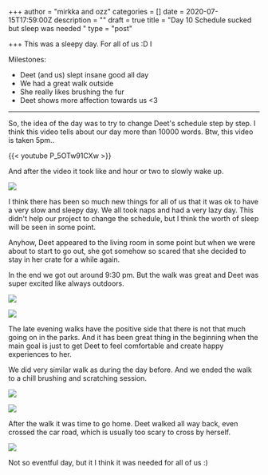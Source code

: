 +++
author = "mirkka and ozz"
categories = []
date = 2020-07-15T17:59:00Z
description = ""
draft = true
title = "Day 10 Schedule sucked but sleep was needed "
type = "post"

+++
This was a sleepy day. For all of us :D I

Milestones:

* Deet (and us) slept insane good all day
* We had a great walk outside
* She really likes brushing the fur
* Deet shows more affection towards us <3

***

So, the idea of the day was to try to change Deet's schedule step by step. I think this video tells about our day more than 10000 words. Btw, this video is taken 5pm..

{{< youtube P_5OTw91CXw >}}

And after the video it took like and hour or two to slowly wake up.

![](/images/20200714_170610.jpg)

I think there has been so much new things for all of us that it was ok to have a very slow and sleepy day. We all took naps and had a very lazy day. This didn't help our project to change the schedule, but I think the worth of sleep will be seen in some point.

Anyhow, Deet appeared to the living room in some point but when we were about to start to go out, she got somehow so scared that she decided to stay in her crate for a while again.

In the end we got out around 9:30 pm. But the walk was great and Deet was super excited like always outdoors.

![](/images/20200714_225619.jpg)

![](/images/20200714_225651.jpg)

The late evening walks have the positive side that there is not that much going on in the parks. And it has been great thing in the beginning when the main goal is just to get Deet to feel comfortable and create happy experiences to her.

We did very similar walk as during the day before. And we ended the walk to a chill brushing and scratching session. 

![](/images/20200714_232006-1.jpg)

![](/images/20200714_231957.jpg)

After the walk it was time to go home. Deet walked all way back, even crossed the car road, which is usually too scary to cross by herself. 

![](/images/20200714_230857-1.jpg)

Not so eventful day, but it I think it was needed for all of us :) 